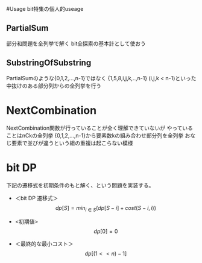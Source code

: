 #Usage
bit特集の個人的useage


## PartialSum
部分和問題を全列挙で解く
bit全探索の基本計として使おう

## SubstringOfSubstring
PartialSumのような{0,1,2,...,n-1}ではなく
{1,5,8,i,j,k,..,n-1} (i,j,k \< n-1)といった中抜けのある部分列からの全列挙を行う

# NextCombination
NextCombination関数が行っていることが全く理解できていないが
やっていることはnCkの全列挙
{0,1,2,...,n-1}から要素数kの組み合わせ部分列を全列挙
おなじ要素で並びが違うという組の重複は起こらない模様


# bit DP
下記の遷移式を初期条件のもと解く、という問題を実装する。
- ＜bit DP 遷移式＞
$$ dp[S]=min_{i\in S}(dp[S-{i}]+cost(S-{i},i)) $$

- <初期値>
$$ dp[0]=0 $$

- ＜最終的な最小コスト＞
$$ dp[(1<<n)-1]$$
